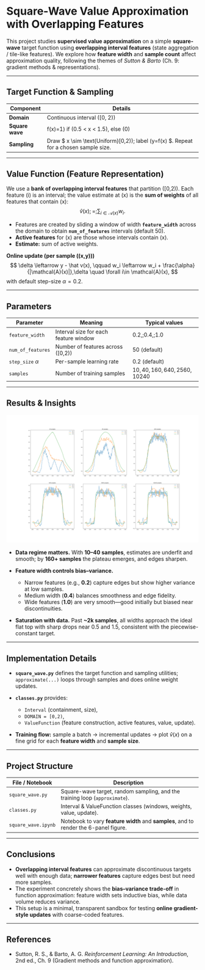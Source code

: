 # **Square-Wave Value Approximation with Overlapping Features**

This project studies **supervised value approximation** on a simple **square-wave** target function using **overlapping interval features** (state aggregation / tile-like features). We explore how **feature width** and **sample count** affect approximation quality, following the themes of *Sutton & Barto* (Ch. 9: gradient methods & representations).

---

## **Target Function & Sampling**

| Component       | Details                                                                               |
| --------------- |---------------------------------------------------------------------------------------|
| **Domain**      | Continuous interval ([0, 2))                                                          |
| **Square wave** | f(x)=1) if (0.5 < x < 1.5), else (0)                                                  |
| **Sampling**    | Draw $ x \sim \text{Uniform}[0,2)); label (y=f(x) $. Repeat for a chosen sample size. |

---

## **Value Function (Feature Representation)**

We use a **bank of overlapping interval features** that partition ([0,2)). Each feature (i) is an interval; the value estimate at (x) is the **sum of weights** of all features that contain (x):
$$
\hat v(x) ;=; \sum_{i\in \mathcal{A}(x)} w_i .
$$

* Features are created by sliding a window of width **`feature_width`** across the domain to obtain **`num_of_features`** intervals (default 50). 
* **Active features** for (x) are those whose intervals contain (x). 
* **Estimate:** sum of active weights. 

**Online update (per sample ((x,y)))**
$$
\delta \leftarrow y - \hat v(x), \qquad
w_i \leftarrow w_i + \frac{\alpha}{|\mathcal{A}(x)|},\delta \quad \forall i\in \mathcal{A}(x),
$$
with default step-size $\alpha=0.2$.  

---

## **Parameters**

| Parameter            | Meaning                               | Typical values               |
|----------------------| ------------------------------------- |------------------------------|
| `feature_width`      | Interval size for each feature window | ${0.2,;0.4,;1.0}$            |
| `num_of_features`    | Number of features across ([0,2))     | 50 (default)                 |
| `step_size` $\alpha$ | Per-sample learning rate              | 0.2 (default)                |
| `samples`            | Number of training samples            | ${10,40,160,640,2560,10240}$ |

---

## **Results & Insights**

<img src="generated_images/figure_9_8.png" alt="Square-wave approximation across sample sizes and feature widths" width="900">

* **Data regime matters.** With **10–40 samples**, estimates are underfit and smooth; by **160+ samples** the plateau emerges, and edges sharpen.
* **Feature width controls bias–variance.**

  * Narrow features (e.g., **0.2**) capture edges but show higher variance at low samples.
  * Medium width (**0.4**) balances smoothness and edge fidelity.
  * Wide features (**1.0**) are very smooth—good initially but biased near discontinuities.
* **Saturation with data.** Past **~2k samples**, all widths approach the ideal flat top with sharp drops near 0.5 and 1.5, consistent with the piecewise-constant target.

---

## **Implementation Details**

* **`square_wave.py`** defines the target function and sampling utilities; `approximate(...)` loops through samples and does online weight updates.  
* **`classes.py`** provides:

  * `Interval` (containment, size),
  * `DOMAIN = [0,2)`,
  * `ValueFunction` (feature construction, active features, value, update).   
* **Training flow:** sample a batch → incremental updates → plot $\hat v(x)$ on a fine grid for each **feature width** and **sample size**.

---

## **Project Structure**

| File / Notebook                   | Description                                                                           |
| --------------------------------- | ------------------------------------------------------------------------------------- |
| `square_wave.py`                  | Square-wave target, random sampling, and the training loop (`approximate`).           |
| `classes.py`                      | Interval & ValueFunction classes (windows, weights, value, update).                   |
| `square_wave.ipynb`               | Notebook to vary **feature width** and **samples**, and to render the 6-panel figure. |

---

## **Conclusions**

* **Overlapping interval features** can approximate discontinuous targets well with enough data; **narrower features** capture edges best but need more samples.
* The experiment concretely shows the **bias–variance trade-off** in function approximation: feature width sets inductive bias, while data volume reduces variance.
* This setup is a minimal, transparent sandbox for testing **online gradient-style updates** with coarse-coded features.

---

## **References**

* Sutton, R. S., & Barto, A. G. *Reinforcement Learning: An Introduction*, 2nd ed., Ch. 9 (Gradient methods and function approximation).
